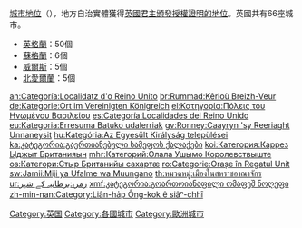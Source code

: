 [城市地位](../Page/英國城市地位.md "wikilink")（），地方自治實體獲得[英國君主頒發授權證明的地位](https://zh.wikipedia.org/wiki/英國君主 "wikilink")。英國共有66座城市。

  - [英格蘭](https://zh.wikipedia.org/wiki/英格蘭 "wikilink")：50個
  - [蘇格蘭](../Page/蘇格蘭.md "wikilink")：6個
  - [威爾斯](../Page/威爾斯.md "wikilink")：5個
  - [北愛爾蘭](https://zh.wikipedia.org/wiki/北愛爾蘭 "wikilink")：5個

[an:Categoría:Localidatz d'o Reino
Unito](https://zh.wikipedia.org/wiki/an:Categoría:Localidatz_d'o_Reino_Unito "wikilink")
[br:Rummad:Kêrioù
Breizh-Veur](https://zh.wikipedia.org/wiki/br:Rummad:Kêrioù_Breizh-Veur "wikilink")
[de:Kategorie:Ort im Vereinigten
Königreich](https://zh.wikipedia.org/wiki/de:Kategorie:Ort_im_Vereinigten_Königreich "wikilink")
[el:Κατηγορία:Πόλεις του Ηνωμένου
Βασιλείου](https://zh.wikipedia.org/wiki/el:Κατηγορία:Πόλεις_του_Ηνωμένου_Βασιλείου "wikilink")
[es:Categoría:Localidades del Reino
Unido](https://zh.wikipedia.org/wiki/es:Categoría:Localidades_del_Reino_Unido "wikilink")
[eu:Kategoria:Erresuma Batuko
udalerriak](https://zh.wikipedia.org/wiki/eu:Kategoria:Erresuma_Batuko_udalerriak "wikilink")
[gv:Ronney:Caayryn 'sy Reeriaght
Unnaneysit](https://zh.wikipedia.org/wiki/gv:Ronney:Caayryn_'sy_Reeriaght_Unnaneysit "wikilink")
[hu:Kategória:Az Egyesült Királyság
települései](https://zh.wikipedia.org/wiki/hu:Kategória:Az_Egyesült_Királyság_települései "wikilink")
[ka:კატეგორია:გაერთიანებული სამეფოს
ქალაქები](https://zh.wikipedia.org/wiki/ka:კატეგორია:გაერთიანებული_სამეფოს_ქალაქები "wikilink")
[koi:Категория:Каррез Ыджыт
Британияын](https://zh.wikipedia.org/wiki/koi:Категория:Каррез_Ыджыт_Британияын "wikilink")
[mhr:Категорий:Олала Ушымо
Королевствыште](https://zh.wikipedia.org/wiki/mhr:Категорий:Олала_Ушымо_Королевствыште "wikilink")
[os:Категори:Стыр Британийы
сахартæ](https://zh.wikipedia.org/wiki/os:Категори:Стыр_Британийы_сахартæ "wikilink")
[ro:Categorie:Orașe în Regatul
Unit](https://zh.wikipedia.org/wiki/ro:Categorie:Orașe_în_Regatul_Unit "wikilink")
[sw:Jamii:Miji ya Ufalme wa
Muungano](https://zh.wikipedia.org/wiki/sw:Jamii:Miji_ya_Ufalme_wa_Muungano "wikilink")
[th:หมวดหมู่:เมืองในสหราชอาณาจักร](https://zh.wikipedia.org/wiki/th:หมวดหมู่:เมืองในสหราชอาณาจักร "wikilink")
[ur:زمرہ:برطانیہ کے
شہر](https://zh.wikipedia.org/wiki/ur:زمرہ:برطانیہ_کے_شہر "wikilink")
[xmf:კატეგორია:გოართოიანაფილი ომაფეშ
ნოღეფი](https://zh.wikipedia.org/wiki/xmf:კატეგორია:გოართოიანაფილი_ომაფეშ_ნოღეფი "wikilink")
[zh-min-nan:Category:Liân-ha̍p Ông-kok ê
siâⁿ-chhī](https://zh.wikipedia.org/wiki/zh-min-nan:Category:Liân-ha̍p_Ông-kok_ê_siâⁿ-chhī "wikilink")

[Category:英国](https://zh.wikipedia.org/wiki/Category:英国 "wikilink")
[Category:各國城市](https://zh.wikipedia.org/wiki/Category:各國城市 "wikilink")
[Category:歐洲城市](https://zh.wikipedia.org/wiki/Category:歐洲城市 "wikilink")